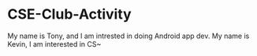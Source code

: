 # CSE-Club-Activity

My name is Tony, and I am intrested in doing Android app dev.
My name is Kevin, I am interested in CS~
